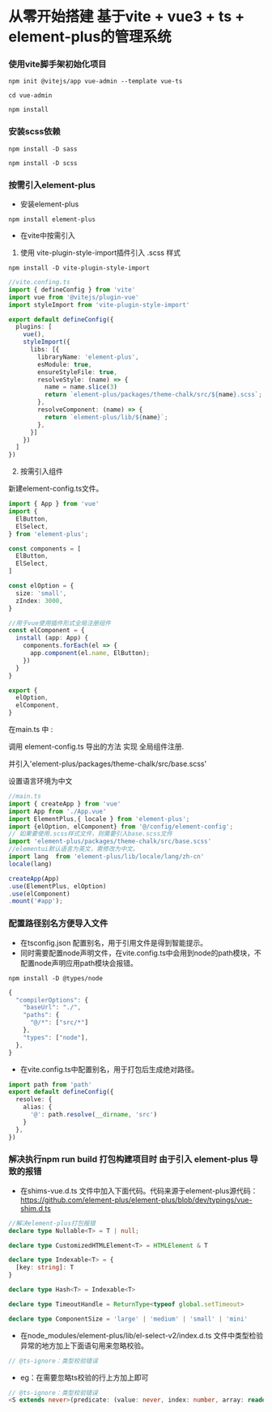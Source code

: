 # 从零开始搭建 基于vite + vue3 + ts + element-plus的管理系统

### 使用vite脚手架初始化项目

```npm init @vitejs/app vue-admin --template vue-ts```

```cd vue-admin```

```npm install```

### 安装scss依赖
```npm install -D sass```

```npm install -D scss```


### 按需引入element-plus

- 安装element-plus

```npm install element-plus```

- 在vite中按需引入
1. 使用 vite-plugin-style-import插件引入 .scss 样式

```npm install -D vite-plugin-style-import```
```ts
//vite.confing.ts
import { defineConfig } from 'vite'
import vue from '@vitejs/plugin-vue'
import styleImport from 'vite-plugin-style-import'

export default defineConfig({
  plugins: [
    vue(),
    styleImport({
      libs: [{
        libraryName: 'element-plus',
        esModule: true,
        ensureStyleFile: true,
        resolveStyle: (name) => {
          name = name.slice(3)
          return `element-plus/packages/theme-chalk/src/${name}.scss`;
        },
        resolveComponent: (name) => {
          return `element-plus/lib/${name}`;
        },
      }]
    })
  ]
})
```


2. 按需引入组件

新建element-config.ts文件。
```ts
import { App } from 'vue'
import { 
  ElButton, 
  ElSelect,
} from 'element-plus';

const components = [
  ElButton, 
  ElSelect,
]

const elOption = {
  size: 'small', 
  zIndex: 3000,
}

//用于vue使用插件形式全局注册组件
const elComponent = {
  install (app: App) {
    components.forEach(el => {
      app.component(el.name, ElButton);
    })
  }
}

export {
  elOption,
  elComponent,
}
```

在main.ts 中 :

调用 element-config.ts 导出的方法 实现 全局组件注册.

并引入'element-plus/packages/theme-chalk/src/base.scss'

设置语言环境为中文

```ts
//main.ts
import { createApp } from 'vue'
import App from './App.vue'
import ElementPlus,{ locale } from 'element-plus';
import {elOption, elComponent} from '@/config/element-config';
// 如果要使用.scss样式文件，则需要引入base.scss文件
import 'element-plus/packages/theme-chalk/src/base.scss'
//elementui默认语言为英文，需修改为中文。
import lang  from 'element-plus/lib/locale/lang/zh-cn'
locale(lang)

createApp(App)
.use(ElementPlus, elOption)
.use(elComponent)
.mount('#app');
```


### 配置路径别名方便导入文件

- 在tsconfig.json 配置别名，用于引用文件是得到智能提示。
- 同时需要配置node声明文件，在vite.config.ts中会用到node的path模块，不配置node声明应用path模块会报错。

```npm install -D @types/node```
```ts
{
  "compilerOptions": {
    "baseUrl": "./",
    "paths": {
      "@/*": ["src/*"]
    },
    "types": ["node"],
  },
}
```

- 在vite.config.ts中配置别名，用于打包后生成绝对路径。
```ts
import path from 'path'
export default defineConfig({
  resolve: {
    alias: {
      '@': path.resolve(__dirname, 'src')
    }
  },
})
```

### 解决执行npm run build 打包构建项目时 由于引入 element-plus 导致的报错
- 在shims-vue.d.ts 文件中加入下面代码。代码来源于element-plus源代码：https://github.com/element-plus/element-plus/blob/dev/typings/vue-shim.d.ts
```ts
//解决element-plus打包报错
declare type Nullable<T> = T | null;

declare type CustomizedHTMLElement<T> = HTMLElement & T

declare type Indexable<T> = {
  [key: string]: T
}

declare type Hash<T> = Indexable<T>

declare type TimeoutHandle = ReturnType<typeof global.setTimeout>

declare type ComponentSize = 'large' | 'medium' | 'small' | 'mini'
```

- 在node_modules/element-plus/lib/el-select-v2/index.d.ts 文件中类型检验异常的地方加上下面语句用来忽略校验。
```ts
// @ts-ignore：类型校验错误
```
- eg：在需要忽略ts校验的行上方加上即可
```ts
// @ts-ignore：类型校验错误
<S extends never>(predicate: (value: never, index: number, array: readonly never[]) => value is S, thisArg?: any): this is readonly S[];
```